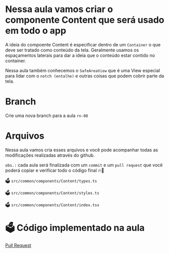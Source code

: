 # Nessa aula vamos criar o componente Content que será usado em todo o app

A ideia do compoente Content é especificar dentro de um `Container` o que deve ser tratado como conteúdo da tela. Geralmente usamos os espaçamentos laterais para dar a ideia que o conteúdo estar contido no container.  

Nessa aula também conhecemos o `SafeAreaView` que é uma View especial para lidar com o `notch (entalhe)` e outras coisas que podem cobrir parte da tela.

# Branch

Crie uma nova branch para a aula `rn-08`

# Arquivos

Nessa aula vamos cria esses arquivos e você pode acompanhar todas as modificações realizadas através do github.

`obs.:` cada aula será finalizada com um `commit` e um `pull request` que você poderá copiar e verificar todo o código final 🔥🤌


🗳️ `src/common/components/Content/types.ts`

🗳️ `src/common/components/Content/styles.ts`

🗳️ `src/common/components/Content/index.tsx`


# 🗳️ Código implementado na aula

[Pull Request](https://github.com/ismaelsousa/tv-maze-tutorial/pull/5)
